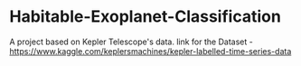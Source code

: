 # Habitable-Exoplanet-Classification

A project based on Kepler Telescope's data.
link for the Dataset - <https://www.kaggle.com/keplersmachines/kepler-labelled-time-series-data>
